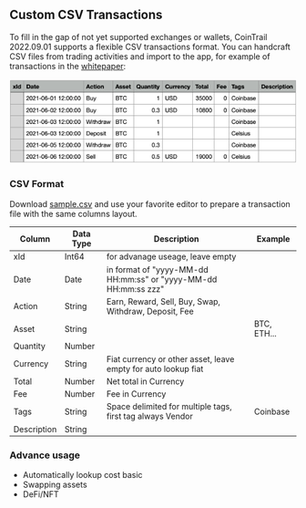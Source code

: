 ## Custom CSV Transactions

To fill in the gap of not yet supported exchanges or wallets, CoinTrail 2022.09.01 supports a flexible CSV transactions format. You can handcraft CSV files from trading activities and import to the app, for example of transactions in the [whitepaper](/whitepaper.html):

![Sample.csv](/assets/images/whitepaper-sample.png)

### CSV Format

Download [sample.csv](/assets/whitepaper-sample.csv) and use your favorite editor to prepare a transaction file with the same columns layout.

| Column       | Data Type   | Description | Example     |
---------------|-------------|-------------|--------------
| xId          | Int64       | for advanage useage, leave empty |             |
| Date         | Date        | in format of "yyyy-MM-dd HH:mm:ss" or "yyyy-MM-dd HH:mm:ss zzz" |             |
| Action       | String      | Earn, Reward, Sell, Buy, Swap, Withdraw, Deposit, Fee |             |
| Asset        | String      |             | BTC, ETH... |
| Quantity     | Number      |             |             |
| Currency     | String      | Fiat currency or other asset, leave empty for auto lookup fiat|             |
| Total        | Number      | Net total in Currency|             |
| Fee          | Number      | Fee in Currency|             |
| Tags         | String      | Space delimited for multiple tags, first tag always Vendor| Coinbase |
| Description  | String      |             |             |

### Advance usage

- Automatically lookup cost basic
- Swapping assets
- DeFi/NFT
